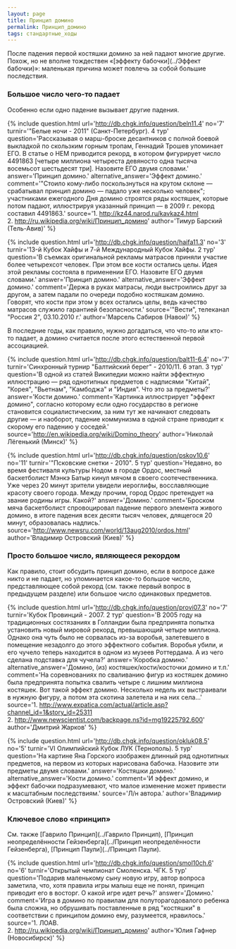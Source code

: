 ```yaml
---
layout: page
title: Принцип домино
permalink: Принцип_домино
tags: стандартные_ходы
---
```

После падения первой костяшки домино за ней падают многие другие. Похож, но не вполне тождествен &laquo;[эффекту бабочки](../Эффект бабочки)&raquo;: маленькая причина может повлечь за собой большие последствия.

### Большое число чего-то падает 

Особенно если одно падение вызывает другие падения.

{% include question.html
url='http://db.chgk.info/question/beln11.4'
no='7'
turnir='"Белые ночи - 2011" (Санкт-Петербург).  4 тур'
question='Рассказывая о марш-броске десантников с полной боевой выкладкой по скользким горным тропам, Геннадий Трошев упоминает ЕГО. В статье о НЕМ приводится рекорд, в котором фигурирует число 4491863 [четыре миллиона четыреста девяносто одна тысяча восемьсот шестьдесят три]. Назовите ЕГО двумя словами.'
answer='Принцип домино.'
alternative_answer='Эффект домино.'
comment='"Стоило кому-либо поскользнуться на крутом склоне — срабатывал принцип домино — падало уже несколько человек"; участниками ежегодного Дня домино строятся ряды костяшек, которые потом падают, иллюстрируя указанный принцип — в 2009 г. рекорд составил 4491863.'
source='1. http://kz44.narod.ru/kavkaz4.html<br>    2. http://ru.wikipedia.org/wiki/Принцип_домино'
author='Тимур Барский (Тель-Авив)'
 %}

{% include question.html
url='http://db.chgk.info/question/haifa11.3'
no='3'
turnir='13-й Кубок Хайфы и 7-й Международный Кубок Хайфы.  2 тур'
question='В съемках оригинальной рекламы матрасов приняли участие более четырехсот человек. При этом все кости остались целы. Идея этой рекламы состояла в применении ЕГО. Назовите ЕГО двумя словами.'
answer='Принцип домино.'
alternative_answer='Эффект домино.'
comment='Держа в руках матрасы, люди выстроились друг за другом, а затем падали по очереди подобно костяшкам домино. Говорят, что кости при этом у всех остались целы, ведь качество матрасов служило гарантией безопасности.'
source='"Вести", телеканал "Россия 2", 03.10.2010 г.'
author='Марсель Сабиров (Навои)'
 %}

В последние годы, как правило, нужно догадаться, что что-то или кто-то падает, а домино считается после этого естественной первой ассоциацией.

{% include question.html
url='http://db.chgk.info/question/balt11-6.4'
no='7'
turnir='Синхронный турнир "Балтийский берег" - 2010/11. 6 этап.  3 тур'
question='В одной из статей Википедии можно найти эффектную иллюстрацию — ряд однотипных предметов с надписями "Китай", "Корея", "Вьетнам", "Камбоджа" и "Индия". Что это за предметы?'
answer='Кости домино.'
comment='Картинка иллюстрирует "эффект домино", согласно которому если одно государство в регионе становится социалистическим, за ним тут же начинают следовать другие — и наоборот, падение коммунизма в одной стране приводит к скорому его падению у соседей.'
source='http://en.wikipedia.org/wiki/Domino_theory'
author='Николай Лёгенький (Минск)'
 %}

{% include question.html
url='http://db.chgk.info/question/pskov10.6'
no='11'
turnir='"Псковские снетки - 2010".  5 тур'
question='Недавно, во время фестиваля культуры Нодом в городе Ордос, местный баскетболист Мэнкэ Батыр кинул мячом в своего соотечественника. Уже через 20 минут зрители увидели иероглифы, восславляющие красоту своего города. Между прочим, город Ордос претендует на звание родины игры. Какой?'
answer='Домино.'
comment='Броском мяча баскетболист спровоцировал падение первого элемента живого домино, в итоге падения всех десяти тысяч человек, длящегося 20 минут, образовалась надпись.'
source='http://www.newsru.com/world/13aug2010/ordos.html'
author='Владимир Островский (Киев)'
 %}

### Просто большое число, являющееся рекордом 

Как правило, стоит обсудить принцип домино, если в вопросе даже никто и не падает, но упоминается какое-то большое число, представляющее собой рекорд (см. также первый вопрос в предыдущем разделе) или большое число одинаковых предметов.

{% include question.html
url='http://db.chgk.info/question/provi07.3'
no='7'
turnir='Кубок Провинций - 2007.  2 тур'
question='В 2005 году на традиционных состязаниях в Голландии была предпринята попытка установить новый мировой рекорд, превышающий четыре миллиона. Однако она чуть было не сорвалась из-за воробья, залетевшего в помещение незадолго до этого эффектного события. Воробья убили, и его чучело теперь находится в одном из музеев Роттердама. А из чего сделана подставка для чучела?'
answer='Коробка домино.'
alternative_answer='Домино, (из) костяшек/кости/косточки домино и т.п.'
comment='На соревнованиях по сваливанию фигур из костяшек домино была предпринята попытка свалить четыре с лишним миллиона костяшек. Вот такой эффект домино. Несколько недель их выстраивали в нужную фигуру, а потом эта скотина залетела и на них села...'
source='1. http://www.expatica.com/actual/article.asp?channel_id=1&story_id=25311<br>    2. http://www.newscientist.com/backpage.ns?id=mg19225792.600'
author='Дмитрий Жарков'
 %}

{% include question.html
url='http://db.chgk.info/question/okluk08.5'
no='5'
turnir='VI Олимпийский Кубок ЛУК (Тернополь).  5 тур'
question='На картине Яна Горского изображен длинный ряд однотипных предметов, на первом из которых нарисована бабочка. Назовите эти предметы двумя словами.'
answer='Костяшки домино.'
alternative_answer='Кости домино.'
comment='И эффект домино, и эффект бабочки подразумевают, что малое изменение может привести к масштабным последствиям.'
source='Л/н автора.'
author='Владимир Островский (Киев)'
 %}

### Ключевое слово &laquo;принцип&raquo; 

См. также [Гаврило Принцип](../Гаврило Принцип), [Принцип неопределённости Гейзенберга](../Принцип неопределённости Гейзенберга), [Принцип Паули](../Принцип Паули).

{% include question.html
url='http://db.chgk.info/question/smol10ch.6'
no='6'
turnir='Открытый чемпионат Смоленска. ЧГК.  5 тур'
question='Подарив маленькому сыну новую игру, автор вопроса заметила, что, хотя правила игры малыш еще не понял, принцип приводит его в восторг. О какой игре идет речь?'
answer='Домино.'
comment='Игра в домино по правилам для полуторагодовалого ребенка была сложна, но обрушивать поставленные в ряд "костяшки" в соответствии с принципом домино ему, разумеется, нравилось.'
source='1. ЛОАВ.<br>    2. http://ru.wikipedia.org/wiki/Принцип_домино'
author='Юлия Гафнер (Новосибирск)'
 %}

